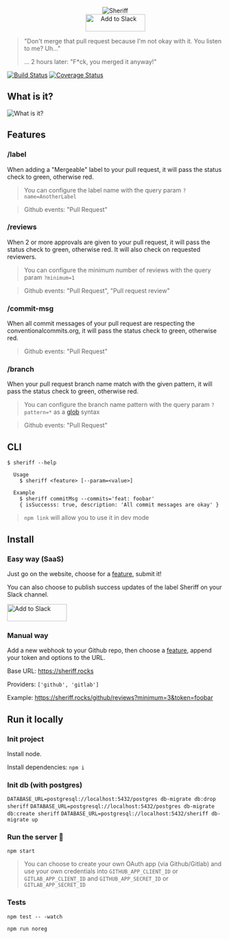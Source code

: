 <p align="center">
  <img src="./public/images/logo.png" alt="Sheriff">
  <br>
  <a href="https://slack.com/oauth/authorize?client_id=19989196163.310602755904&scope=incoming-webhook"><img alt="Add to Slack" height="40" width="139" src="https://platform.slack-edge.com/img/add_to_slack.png" srcset="https://platform.slack-edge.com/img/add_to_slack.png 1x, https://platform.slack-edge.com/img/add_to_slack@2x.png 2x" /></a>
</p>

> "Don't merge that pull request because I'm not okay with it. You listen to me? Uh..."
>
> ... 2 hours later: "F*ck, you merged it anyway!"

[![Build Status](https://travis-ci.org/tiste/sheriff.svg?branch=master)](https://travis-ci.org/tiste/sheriff)
[![Coverage Status](https://coveralls.io/repos/github/tiste/sheriff/badge.svg?branch=master)](https://coveralls.io/github/tiste/sheriff?branch=master)

## What is it?

<img src="./public/images/checks.png" alt="What is it?">

## Features

### /label

When adding a "Mergeable" label to your pull request, it will pass the status check to green, otherwise red.

> You can configure the label name with the query param `?name=AnotherLabel`

> Github events: "Pull Request"

### /reviews

When 2 or more approvals are given to your pull request, it will pass the status check to green, otherwise red. It will also check on requested reviewers.

> You can configure the minimum number of reviews with the query param `?minimum=1`

> Github events: "Pull Request", "Pull request review"

### /commit-msg

When all commit messages of your pull request are respecting the conventionalcommits.org, it will pass the status check to green, otherwise red.

> Github events: "Pull Request"

### /branch

When your pull request branch name match with the given pattern, it will pass the status check to green, otherwise red.

> You can configure the branch name pattern with the query param `?pattern=*` as a [glob](https://github.com/isaacs/minimatch) syntax

> Github events: "Pull Request"

## CLI

```
$ sheriff --help

  Usage
    $ sheriff <feature> [--param=<value>]

  Example
    $ sheriff commitMsg --commits='feat: foobar'
    { isSuccesss: true, description: 'All commit messages are okay' }
```

> `npm link` will allow you to use it in dev mode

## Install

### Easy way (SaaS)

Just go on the website, choose for a [feature](#features), submit it!

You can also choose to publish success updates of the label Sheriff on your Slack channel.

<a href="https://slack.com/oauth/authorize?client_id=19989196163.310602755904&scope=incoming-webhook"><img alt="Add to Slack" height="40" width="139" src="https://platform.slack-edge.com/img/add_to_slack.png" srcset="https://platform.slack-edge.com/img/add_to_slack.png 1x, https://platform.slack-edge.com/img/add_to_slack@2x.png 2x" /></a>

### Manual way

Add a new webhook to your Github repo, then choose a [feature](#features), append your token and options to the URL.

Base URL: https://sheriff.rocks

Providers: `['github', 'gitlab']`

Example: https://sheriff.rocks/github/reviews?minimum=3&token=foobar

## Run it locally

### Init project

Install node.

Install dependencies: `npm i`

### Init db (with postgres)

`DATABASE_URL=postgresql://localhost:5432/postgres db-migrate db:drop sheriff`
`DATABASE_URL=postgresql://localhost:5432/postgres db-migrate db:create sheriff`
`DATABASE_URL=postgresql://localhost:5432/sheriff db-migrate up`

### Run the server :rocket:

`npm start`

> You can choose to create your own OAuth app (via Github/Gitlab) and use your own credentials into `GITHUB_APP_CLIENT_ID` or `GITLAB_APP_CLIENT_ID` and `GITHUB_APP_SECRET_ID` or `GITLAB_APP_SECRET_ID`

### Tests

`npm test -- -watch`

`npm run noreg`
